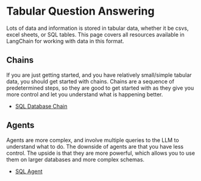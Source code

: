 Tabular Question Answering
==========================

Lots of data and information is stored in tabular data, whether it be csvs, excel sheets, or SQL tables. This page covers all resources available in LangChain for working with data in this format.

Chains[​](#chains "Direct link to Chains")
------------------------------------------

If you are just getting started, and you have relatively small/simple tabular data, you should get started with chains. Chains are a sequence of predetermined steps, so they are good to get started with as they give you more control and let you understand what is happening better.

*   [SQL Database Chain](/docs/modules/chains/popular/sqlite)

Agents[​](#agents "Direct link to Agents")
------------------------------------------

Agents are more complex, and involve multiple queries to the LLM to understand what to do. The downside of agents are that you have less control. The upside is that they are more powerful, which allows you to use them on larger databases and more complex schemas.

*   [SQL Agent](/docs/modules/agents/toolkits/sql)